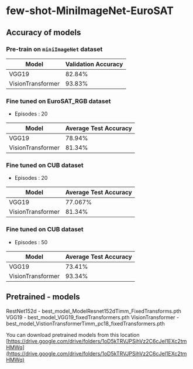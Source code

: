 # few-shot-MiniImageNet-EuroSAT

## Accuracy of models

### Pre-train on `miniImageNet` dataset


| Model             | Validation Accuracy |
|-------------------|---------------------|
| VGG19             | 82.84%              |
| VisionTransformer | 93.83%              |

### Fine tuned on EuroSAT_RGB dataset 

- Episodes : 20

| Model             | Average Test Accuracy |
|-------------------|-----------------------|
| VGG19             | 78.94%                |
| VisionTransformer | 81.34%                |

### Fine tuned on CUB dataset

- Episodes : 20

| Model             | Average Test Accuracy |
|-------------------|-----------------------|
| VGG19             | 77.067%               |
| VisionTransformer | 81.34%                |


### Fine tuned on CUB dataset

- Episodes : 50

| Model             | Average Test Accuracy |
|-------------------|-----------------------|
| VGG19             | 73.41%                |
| VisionTransformer | 93.34%                |

## Pretrained - models

RestNet152d - best_model_ModelResnet152dTimm_FixedTransforms.pth
VGG19 - best_model_VGG19_fixedTransformers.pth
VisionTransformer - best_model_VistionTransformerTimm_pc18_fixedTransformers.pth

You can download pretrained models from this location [https://drive.google.com/drive/folders/1oD5kTRVJPSjhVz2C6cJeI1EXc2tmHMWq](https://drive.google.com/drive/folders/1oD5kTRVJPSjhVz2C6cJeI1EXc2tmHMWq)